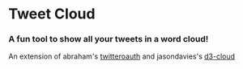 Tweet Cloud
===========
### A fun tool to show all your tweets in a word cloud!

An extension of abraham's [twitteroauth](https://github.com/abraham/twitteroauth) and jasondavies's [d3-cloud](https://github.com/jasondavies/d3-cloud)